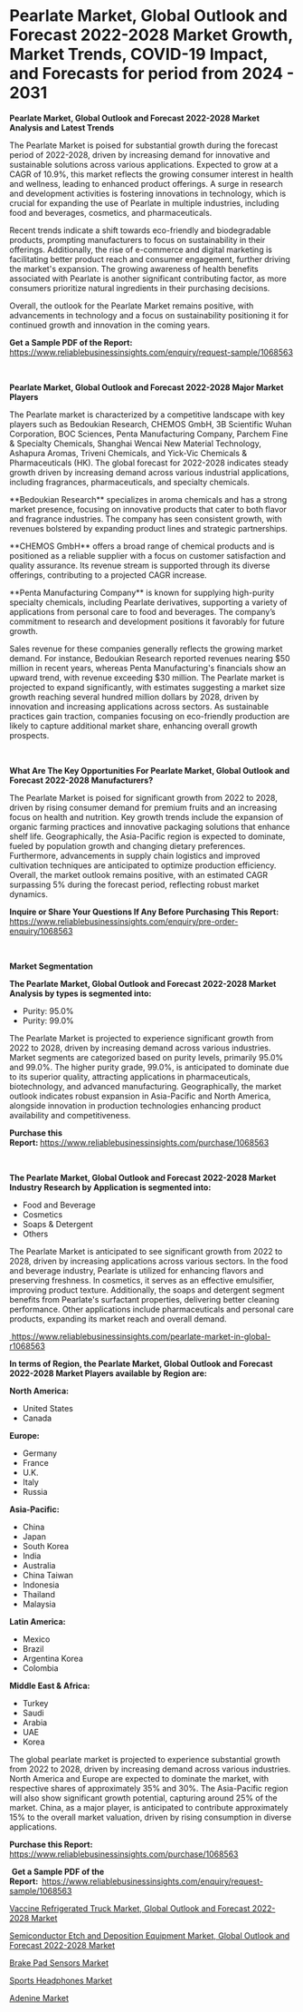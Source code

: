 <p><h1>Pearlate Market, Global Outlook and Forecast 2022-2028 Market Growth, Market Trends, COVID-19 Impact, and Forecasts for period from 2024 - 2031</h1></p><p><strong>Pearlate Market, Global Outlook and Forecast 2022-2028 Market Analysis and Latest Trends</strong></p>
<p><p>The Pearlate Market is poised for substantial growth during the forecast period of 2022-2028, driven by increasing demand for innovative and sustainable solutions across various applications. Expected to grow at a CAGR of 10.9%, this market reflects the growing consumer interest in health and wellness, leading to enhanced product offerings. A surge in research and development activities is fostering innovations in technology, which is crucial for expanding the use of Pearlate in multiple industries, including food and beverages, cosmetics, and pharmaceuticals.</p><p>Recent trends indicate a shift towards eco-friendly and biodegradable products, prompting manufacturers to focus on sustainability in their offerings. Additionally, the rise of e-commerce and digital marketing is facilitating better product reach and consumer engagement, further driving the market's expansion. The growing awareness of health benefits associated with Pearlate is another significant contributing factor, as more consumers prioritize natural ingredients in their purchasing decisions.</p><p>Overall, the outlook for the Pearlate Market remains positive, with advancements in technology and a focus on sustainability positioning it for continued growth and innovation in the coming years.</p></p>
<p><strong>Get a Sample PDF of the Report:&nbsp;</strong> <a href="https://www.reliablebusinessinsights.com/enquiry/request-sample/1068563">https://www.reliablebusinessinsights.com/enquiry/request-sample/1068563</a></p>
<p>&nbsp;</p>
<p><strong>Pearlate Market, Global Outlook and Forecast 2022-2028 Major Market Players</strong></p>
<p><p>The Pearlate market is characterized by a competitive landscape with key players such as Bedoukian Research, CHEMOS GmbH, 3B Scientific Wuhan Corporation, BOC Sciences, Penta Manufacturing Company, Parchem Fine & Specialty Chemicals, Shanghai Wencai New Material Technology, Ashapura Aromas, Triveni Chemicals, and Yick-Vic Chemicals & Pharmaceuticals (HK). The global forecast for 2022-2028 indicates steady growth driven by increasing demand across various industrial applications, including fragrances, pharmaceuticals, and specialty chemicals.</p><p>**Bedoukian Research** specializes in aroma chemicals and has a strong market presence, focusing on innovative products that cater to both flavor and fragrance industries. The company has seen consistent growth, with revenues bolstered by expanding product lines and strategic partnerships.</p><p>**CHEMOS GmbH** offers a broad range of chemical products and is positioned as a reliable supplier with a focus on customer satisfaction and quality assurance. Its revenue stream is supported through its diverse offerings, contributing to a projected CAGR increase.</p><p>**Penta Manufacturing Company** is known for supplying high-purity specialty chemicals, including Pearlate derivatives, supporting a variety of applications from personal care to food and beverages. The company’s commitment to research and development positions it favorably for future growth.</p><p>Sales revenue for these companies generally reflects the growing market demand. For instance, Bedoukian Research reported revenues nearing $50 million in recent years, whereas Penta Manufacturing's financials show an upward trend, with revenue exceeding $30 million. The Pearlate market is projected to expand significantly, with estimates suggesting a market size growth reaching several hundred million dollars by 2028, driven by innovation and increasing applications across sectors. As sustainable practices gain traction, companies focusing on eco-friendly production are likely to capture additional market share, enhancing overall growth prospects.</p></p>
<p>&nbsp;</p>
<p><strong>What Are The Key Opportunities For Pearlate Market, Global Outlook and Forecast 2022-2028 Manufacturers?</strong></p>
<p><p>The Pearlate Market is poised for significant growth from 2022 to 2028, driven by rising consumer demand for premium fruits and an increasing focus on health and nutrition. Key growth trends include the expansion of organic farming practices and innovative packaging solutions that enhance shelf life. Geographically, the Asia-Pacific region is expected to dominate, fueled by population growth and changing dietary preferences. Furthermore, advancements in supply chain logistics and improved cultivation techniques are anticipated to optimize production efficiency. Overall, the market outlook remains positive, with an estimated CAGR surpassing 5% during the forecast period, reflecting robust market dynamics.</p></p>
<p><strong>Inquire or Share Your Questions If Any Before Purchasing This Report:</strong> <a href="https://www.reliablebusinessinsights.com/enquiry/pre-order-enquiry/1068563">https://www.reliablebusinessinsights.com/enquiry/pre-order-enquiry/1068563</a></p>
<p>&nbsp;</p>
<p><strong>Market Segmentation</strong></p>
<p><strong>The Pearlate Market, Global Outlook and Forecast 2022-2028 Market Analysis by types is segmented into:</strong></p>
<p><ul><li>Purity: 95.0%</li><li>Purity: 99.0%</li></ul></p>
<p><p>The Pearlate Market is projected to experience significant growth from 2022 to 2028, driven by increasing demand across various industries. Market segments are categorized based on purity levels, primarily 95.0% and 99.0%. The higher purity grade, 99.0%, is anticipated to dominate due to its superior quality, attracting applications in pharmaceuticals, biotechnology, and advanced manufacturing. Geographically, the market outlook indicates robust expansion in Asia-Pacific and North America, alongside innovation in production technologies enhancing product availability and competitiveness.</p></p>
<p><strong>Purchase this Report:&nbsp;</strong><a href="https://www.reliablebusinessinsights.com/purchase/1068563">https://www.reliablebusinessinsights.com/purchase/1068563</a></p>
<p>&nbsp;</p>
<p><strong>The Pearlate Market, Global Outlook and Forecast 2022-2028 Market Industry Research by Application is segmented into:</strong></p>
<p><ul><li>Food and Beverage</li><li>Cosmetics</li><li>Soaps & Detergent</li><li>Others</li></ul></p>
<p><p>The Pearlate Market is anticipated to see significant growth from 2022 to 2028, driven by increasing applications across various sectors. In the food and beverage industry, Pearlate is utilized for enhancing flavors and preserving freshness. In cosmetics, it serves as an effective emulsifier, improving product texture. Additionally, the soaps and detergent segment benefits from Pearlate's surfactant properties, delivering better cleaning performance. Other applications include pharmaceuticals and personal care products, expanding its market reach and overall demand.</p></p>
<p><a href="https://www.reliablebusinessinsights.com/pearlate-market-in-global-r1068563">&nbsp;https://www.reliablebusinessinsights.com/pearlate-market-in-global-r1068563</a></p>
<p><strong>In terms of Region, the Pearlate Market, Global Outlook and Forecast 2022-2028 Market Players available by Region are:</strong></p>
<p>
    <p> <strong> North America: </strong>
        <ul>
            <li>United States</li>
            <li>Canada</li>
        </ul>
        </p> 
    <p> <strong> Europe: </strong>
        <ul>
            <li>Germany</li>
            <li>France</li>
            <li>U.K.</li>
            <li>Italy</li>
            <li>Russia</li>
        </ul>
        </p> 
    <p> <strong> Asia-Pacific: </strong>
        <ul>
            <li>China</li>
            <li>Japan</li>
            <li>South Korea</li>
            <li>India</li>
            <li>Australia</li>
            <li>China Taiwan</li>
            <li>Indonesia</li>
            <li>Thailand</li>
            <li>Malaysia</li>
        </ul>
        </p> 
    <p> <strong> Latin America: </strong>
        <ul>
            <li>Mexico</li>
            <li>Brazil</li>
            <li>Argentina Korea</li>
            <li>Colombia</li>
        </ul>
        </p> 
    <p> <strong> Middle East & Africa: </strong>
        <ul>
            <li>Turkey</li>
            <li>Saudi</li>
            <li>Arabia</li>
            <li>UAE</li>
            <li>Korea</li>
        </ul>
    </p>
    </p>
<p><p>The global pearlate market is projected to experience substantial growth from 2022 to 2028, driven by increasing demand across various industries. North America and Europe are expected to dominate the market, with respective shares of approximately 35% and 30%. The Asia-Pacific region will also show significant growth potential, capturing around 25% of the market. China, as a major player, is anticipated to contribute approximately 15% to the overall market valuation, driven by rising consumption in diverse applications.</p></p>
<p><strong>Purchase this Report: </strong><a href="https://www.reliablebusinessinsights.com/purchase/1068563">https://www.reliablebusinessinsights.com/purchase/1068563</a></p>
<p>&nbsp;<strong>Get a Sample PDF of the Report:&nbsp;&nbsp;</strong><a href="https://www.reliablebusinessinsights.com/enquiry/request-sample/1068563">https://www.reliablebusinessinsights.com/enquiry/request-sample/1068563</a></p>
<p><strong></strong></p>
<p><p><a href="https://github.com/MaryNelson695/Market-Research-Report-List-1/blob/main/vaccine-refrigerated-truck-market-global-outlook-and-forecast-2022-2028-market.md">Vaccine Refrigerated Truck Market, Global Outlook and Forecast 2022-2028 Market</a></p><p><a href="https://github.com/gailasejs/Market-Research-Report-List-1/blob/main/semiconductor-etch-and-deposition-equipment-market-global-outlook-and-forecast-2022-2028-market.md">Semiconductor Etch and Deposition Equipment Market, Global Outlook and Forecast 2022-2028 Market</a></p><p><a href="https://www.linkedin.com/pulse/brake-pad-sensors-market-share-new-trends-analysis-its-sd08e?trackingId=h5C5At8GQ4edQaoUMzvgDA%3D%3D">Brake Pad Sensors Market</a></p><p><a href="https://medium.com/@victoria.lyman98067/what-is-sports-headphones-market-1ce832d71a28">Sports Headphones Market</a></p><p><a href="https://issuu.com/reportprime-2/docs/adenine-market-size-2030.pptx_c74a0b8b14e2d6">Adenine Market</a></p></p>